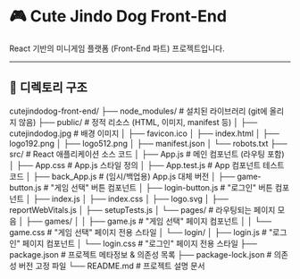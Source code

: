 # 🎮 Cute Jindo Dog Front-End

React 기반의 미니게임 플랫폼 (Front-End 파트) 프로젝트입니다.

---

## 📂 디렉토리 구조

cutejindodog-front-end/
├── node_modules/ # 설치된 라이브러리 (git에 올리지 않음)
├── public/ # 정적 리소스 (HTML, 이미지, manifest 등)
│ ├── cutejindodog.jpg # 배경 이미지
│ ├── favicon.ico 
│ ├── index.html 
│ ├── logo192.png 
│ ├── logo512.png 
│ ├── manifest.json 
│ └── robots.txt 
├── src/ # React 애플리케이션 소스 코드
│ ├── App.js # 메인 컴포넌트 (라우팅 포함)
│ ├── App.css # App.js 스타일 정의
│ ├── App.test.js # App 컴포넌트 테스트 코드
│ ├── back_App.js # (임시/백업용) App.js 대체 버전
│ ├── game-button.js # "게임 선택" 버튼 컴포넌트
│ ├── login-button.js # "로그인" 버튼 컴포넌트
│ ├── index.js 
│ ├── index.css 
│ ├── logo.svg 
│ ├── reportWebVitals.js 
│ ├── setupTests.js 
│ └── pages/ # 라우팅되는 페이지 모음
│ ├── games/
│ │ ├── game.js # "게임 선택" 페이지 컴포넌트
│ │ └── game.css # "게임 선택" 페이지 전용 스타일
│ └── login/
│ ├── login.js # "로그인" 페이지 컴포넌트
│ └── login.css # "로그인" 페이지 전용 스타일
├── package.json # 프로젝트 메타정보 & 의존성 목록
├── package-lock.json # 의존성 버전 고정 파일
└── README.md # 프로젝트 설명 문서
